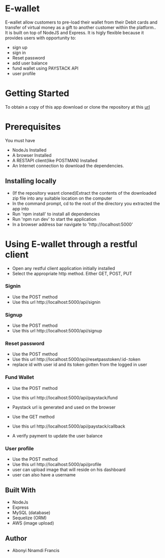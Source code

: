 # E-wallet

E-wallet allow customers to pre-load their wallet from their Debit cards and transfer of virtual money as a gift to another customer within the platform.. It is built on top of NodeJS and Express. It is higly flexible because it provides users with opportunity to:

- sign up
- sign in
- Reset password
- add user balance
- fund wallet using PAYSTACK API
- user profile

# Getting Started

To obtain a copy of this app download or clone the repository at this [url](https://github.com/AbonyiXavier/E-wallet-backend)

# Prerequisites

You must have

- NodeJs Installed
- A browser Installed
- A RESTAPI client(like POSTMAN) Installed
- An Internet connection to download the dependencies.

## Installing locally

- (If the repository wasnt cloned)Extract the contents of the downloaded zip file into any suitable location on the computer
- In the command prompt, cd to the root of the directory you extracted the app into
- Run 'npm install' to install all dependencies
- Run 'npm run dev' to start the application
- In a browser address bar navigate to 'http://localhost:5000'

# Using E-wallet through a restful client

- Open any restful client application initially installed
- Select the appropriate http method. Either GET, POST, PUT

### Signin

- Use the POST method
- Use this url http://localhost:5000/api/signin

### Signup

- Use the POST method
- Use this url http://localhost:5000/api/signup

### Reset password

- Use the POST method
- Use this url http://localhost:5000/api/resetpasstoken/:id-:token
- replace id with user id and its token gotten from the logged in user

### Fund Wallet

- Use the POST method
- Use this url http://localhost:5000/api/paystack/fund
- Paystack url is generated and used on the browser

- Use the GET method
- Use this url http://localhost:5000/api/paystack/callback
- A verify payment to update the user balance

### User profile

- Use the POST method
- Use this url http://localhost:5000/api/profile
- user can upload image that will reside on his dashboard
- user can also have a username

## Built With

- NodeJs
- Express
- MySQL (database)
- Sequelize (ORM)
- AWS (image upload)

## Author

- Abonyi Nnamdi Francis

